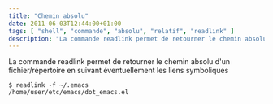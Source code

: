 ```yaml
---
title: "Chemin absolu"
date: 2011-06-03T12:44:00+01:00
tags: [ "shell", "commande", "absolu", "relatif", "readlink" ]
description: "La commande readlink permet de retourner le chemin absolu d'un fichier/répertoire en suivant éventuellement les liens symboliques"
---
```


La commande readlink permet de retourner le chemin absolu d'un fichier/répertoire en suivant éventuellement les liens symboliques  
```
$ readlink -f ~/.emacs
/home/user/etc/emacs/dot_emacs.el
```
